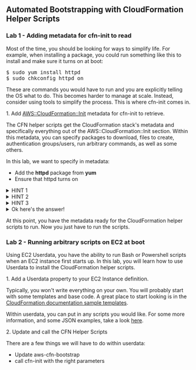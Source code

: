 ## Automated Bootstrapping with CloudFormation Helper Scripts


### Lab 1 - Adding metadata for cfn-init to read

Most of the time, you should be looking for ways to simplify life. For example, when installing a package, you could run something like this to install and make sure it turns on at boot:

<pre>
$ sudo yum install httpd
$ sudo chkconfig httpd on
</pre>

These are commands you would have to run and you are explicitly telling the OS what to do. This becomes harder to manage at scale. Instead, consider using tools to simplify the process. This is where cfn-init comes in. 

1\. Add [AWS::CloudFormation::Init](https://docs.aws.amazon.com/AWSCloudFormation/latest/UserGuide/aws-resource-init.html) metadata for cfn-init to retrieve.

The CFN helper scripts get the CloudFormation stack's metadata and specifically everything out of the AWS::CloudFormation::Init section. Within this metadata, you can specify packages to download, files to create, authentication groups/users, run arbitrary commands, as well as some others. 

In this lab, we want to specify in metadata:
- Add the **httpd** package from **yum**
- Ensure that httpd turns on 

<details>
<summary>HINT 1</summary>

Add [AWS::CloudFormation::Init](https://docs.aws.amazon.com/AWSCloudFormation/latest/UserGuide/aws-resource-init.html) as metadata for the EC2 instance resource. 

</details>

<details>
<summary>HINT 2</summary>

We care specifically about the [**packages** section](https://docs.aws.amazon.com/AWSCloudFormation/latest/UserGuide/aws-resource-init.html#aws-resource-init-packages) this time as we want to install httpd.

</details>

<details>
<summary>HINT 3</summary>

How do you make sure things are turned on? This is where the [**Services**](https://docs.aws.amazon.com/AWSCloudFormation/latest/UserGuide/aws-resource-init.html#aws-resource-init-services) section comes in.

</details>

<details>
<summary>Ok here's the answer!</summary>

Just kidding. 

</details>

At this point, you have the metadata ready for the CloudFormation helper scripts to run. Now you just have to run the scripts.

### Lab 2 - Running arbitrary scripts on EC2 at boot

Using EC2 Userdata, you have the ability to run Bash or Powershell scripts when an EC2 instance first starts up. In this lab, you will learn how to use Userdata to install the CloudFormation helper scripts.

1\. Add a Userdata property to your EC2 Instance definition.

Typically, you won't write everything on your own. You will probably start with some templates and base code. A great place to start looking is in the [CloudFormation documentation sample templates](https://docs.aws.amazon.com/AWSCloudFormation/latest/UserGuide/quickref-ec2.html#scenario-ec2-instance-with-vol-and-tags). 

Within userdata, you can put in any scripts you would like. For some more information, and some JSON examples, take a look [here](https://docs.aws.amazon.com/AWSCloudFormation/latest/UserGuide/deploying.applications.html). 

2\. Update and call the CFN Helper Scripts

There are a few things we will have to do within userdata:
- Update aws-cfn-bootstrap
- call cfn-init with the right parameters

